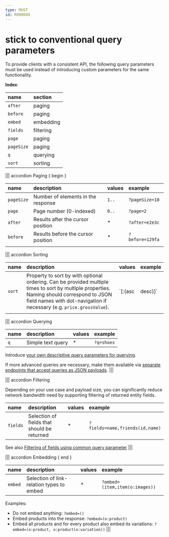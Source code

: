 ```yaml
---
type: MUST
id: R000049
---
```


# stick to conventional query parameters

To provide clients with a consistent API, the following query parameters must be used instead of introducing custom parameters for the same functionality.

**Index**:

| name       | section                 |
| :--------- | :---------------------- |
| `after`    | paging      |
| `before`   | paging       |
| `embed`    | embedding |
| `fields`   | filtering |
| `page`     | paging         |
| `pageSize` | paging        |
| `q`        | querying  |
| `sort`     | sorting    |

||| accordion Paging { begin }

| name       | description                        | values | example         |
| :--------- | :--------------------------------- | :----- | :-------------- |
| `pageSize` | Number of elements in the response | `1..`  | `?pageSize=10`  |
| `page`     | Page number (0-indexed)            | `0..`  | `?page=2`       |
| `after`    | Results after the cursor position  | \*     | `?after=e2e3c`  |
| `before`   | Results before the cursor position | \*     | `?before=129fa` |
|||

||| accordion Sorting

| name   | description                                                                                                                                                                                                         | values                 | example                 |
| :----- | :------------------------------------------------------------------------------------------------------------------------------------------------------------------------------------------------------------------ | :--------------------- | :---------------------- |
| `sort` | Property to sort by with optional ordering. Can be provided multiple times to sort by multiple properties. Naming should correspond to JSON field names with dot-navigation if necessary (e.g. `price.grossValue`). | `<field>[:(asc|desc)]` | `?sort=price:desc,name` |
|||

||| accordion Querying

| name | description       | values | example    |
| :--- | :---------------- | :----- | :--------- |
| `q`  | Simple text query | \*     | `?q=shoes` |

Introduce [your own descriptive query parameters for querying](./guidelines/020_guidelines/060_resources/2100_must-use-query-parameters-for-basic-search-or-filtering.md).

If more advanced queries are necessary, make them available via [separate endpoints that accept queries as JSON payloads](./guidelines/020_guidelines/060_resources/2110_use-json-for-advanced-querying-and-filtering.md).
|||

||| accordion Filtering

Depending on your use case and payload size, you can significantly reduce network bandwidth need by supporting filtering of returned entity fields.

| name     | description                                 | values | example                         |
| :------- | :------------------------------------------ | :----- | :------------------------------ |
| `fields` | Selection of fields that should be returned | \*     | `?fields=name,friends(id,name)` |

See also [Filtering of fields using common query parameter](./guidelines/020_guidelines/050_naming-conventions/2080_should-support-filtering-of-fields-using-common-query-parameter.md)
|||

||| accordion Embedding { end }

| name    | description                               | values | example                        |
| :------ | :---------------------------------------- | :----- | :----------------------------- |
| `embed` | Selection of link-relation types to embed | \*     | `?embed=(item,item(o:images))` |

Examples:

- Do not embed anything: `?embed=()`
- Embed products into the response: `?embed=(o:product)`
- Embed all products and for every product also embed its variations: `?embed=(o:product, o:product(o:variation))`
|||

